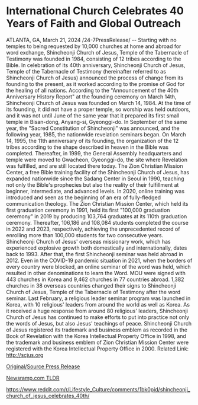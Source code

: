 # International Church Celebrates 40 Years of Faith and Global Outreach

ATLANTA, GA, March 21, 2024 /24-7PressRelease/ -- Starting with no temples to being requested by 10,000 churches at home and abroad for word exchange, Shincheonji Church of Jesus, Temple of the Tabernacle of Testimony was founded in 1984, consisting of 12 tribes according to the Bible.  In celebration of its 40th anniversary, Shincheonji Church of Jesus, Temple of the Tabernacle of Testimony (hereinafter referred to as Shincheonji Church of Jesus) announced the process of change from its founding to the present, as it worked according to the promise of God for the healing of all nations.  According to the "Announcement of the 40th Anniversary History Report" at the founding ceremony on March 14th, Shincheonji Church of Jesus was founded on March 14, 1984. At the time of its founding, it did not have a proper temple, so worship was held outdoors, and it was not until June of the same year that it prepared its first small temple in Bisan-dong, Anyang-si, Gyeonggi-do.  In September of the same year, the "Sacred Constitution of Shincheonji" was announced, and the following year, 1985, the nationwide revelation seminars began. On March 14, 1995, the 11th anniversary of its founding, the organization of the 12 tribes according to the shape described in heaven in the Bible was completed. Thereafter, in 1999, the General Assembly headquarters and temple were moved to Gwacheon, Gyeonggi-do, the site where Revelation was fulfilled, and are still located there today.  The Zion Christian Mission Center, a free Bible training facility of the Shincheonji Church of Jesus, has expanded nationwide since the Sadang Center in Seoul in 1990, teaching not only the Bible's prophecies but also the reality of their fulfillment at beginner, intermediate, and advanced levels. In 2020, online training was introduced and seen as the beginning of an era of fully-fledged communication theology.  The Zion Christian Mission Center, which held its first graduation ceremony in 1991, held its first "100,000 graduation ceremony" in 2019 by producing 103,764 graduates at its 110th graduation ceremony. Thereafter, 106,186 and 108,084 students completed the course in 2022 and 2023, respectively, achieving the unprecedented record of enrolling more than 100,000 students for two consecutive years.  Shincheonji Church of Jesus' overseas missionary work, which has experienced explosive growth both domestically and internationally, dates back to 1993. After that, the first Shincheonji seminar was held abroad in 2012.  Even in the COVID-19 pandemic situation in 2021, when the borders of every country were blocked, an online seminar of the word was held, which resulted in other denominations to learn the Word. MOU were signed with 443 churches in Korea and 9,462 churches in 77 countries abroad. 1,382 churches in 38 overseas countries changed their signs to Shincheonji Church of Jesus, Temple of the Tabernacle of Testimony after the word seminar.  Last February, a religious leader seminar program was launched in Korea, with 10 religious' leaders from around the world as well as Korea. As it received a huge response from around 80 religious' leaders, Shincheonji Church of Jesus has continued to make efforts to put into practice not only the words of Jesus, but also Jesus' teachings of peace.  Shincheonji Church of Jesus registered its trademark and business emblem as recorded in the Book of Revelation with the Korea Intellectual Property Office in 1998, and the trademark and business emblem of Zion Christian Mission Center were registered with the Korea Intellectual Property Office in 2000.  Related Link: http://scjus.org 

[Original/Source Press Release](https://www.24-7pressrelease.com/press-release/509441/international-church-celebrates-40-years-of-faith-and-global-outreach)
                    

[Newsramp.com TLDR](None) 

https://www.reddit.com/r/Lifestyle_Culture/comments/1bk0pid/shincheonji_church_of_jesus_celebrates_40th/